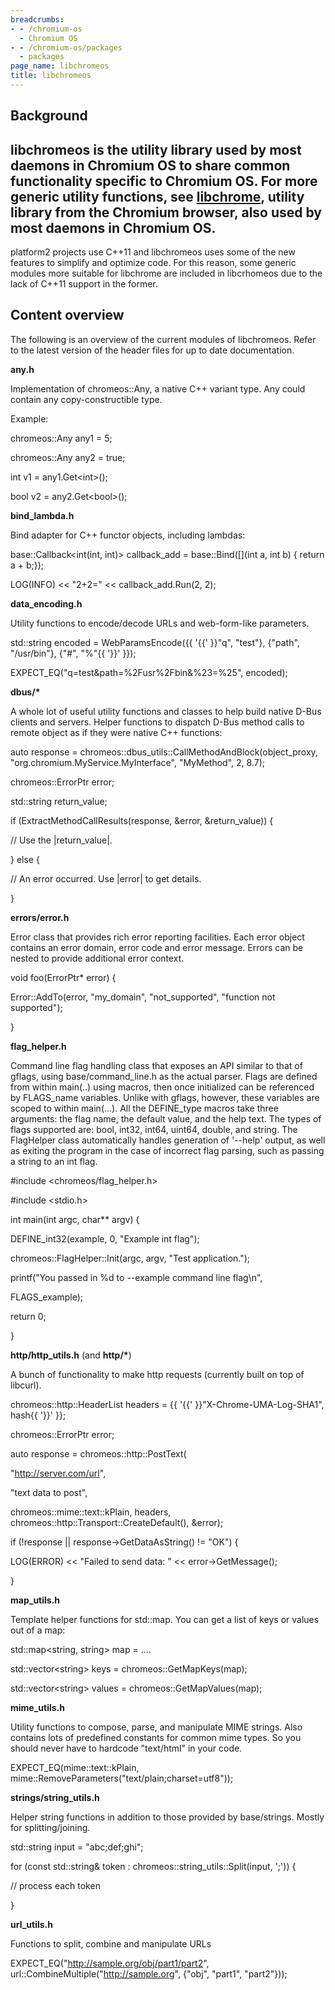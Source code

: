 ```yaml
---
breadcrumbs:
- - /chromium-os
  - Chromium OS
- - /chromium-os/packages
  - packages
page_name: libchromeos
title: libchromeos
---
```


## Background

## libchromeos is the utility library used by most daemons in Chromium OS to share common functionality specific to Chromium OS. For more generic utility functions, see [libchrome](/chromium-os/packages/libchrome), utility library from the Chromium browser, also used by most daemons in Chromium OS.

platform2 projects use C++11 and libchromeos uses some of the new features to
simplify and optimize code. For this reason, some generic modules more suitable
for libchrome are included in libcrhomeos due to the lack of C++11 support in
the former.

## Content overview

The following is an overview of the current modules of libchromeos. Refer to the
latest version of the header files for up to date documentation.

**any.h**

Implementation of chromeos::Any, a native C++ variant type. Any could contain
any copy-constructible type.

Example:

chromeos::Any any1 = 5;

chromeos::Any any2 = true;

int v1 = any1.Get&lt;int&gt;();

bool v2 = any2.Get&lt;bool&gt;();

**bind_lambda.h**

Bind adapter for C++ functor objects, including lambdas:

base::Callback&lt;int(int, int)&gt; callback_add = base::Bind(\[\](int a, int b)
{ return a + b;});

LOG(INFO) &lt;&lt; "2+2=" &lt;&lt; callback_add.Run(2, 2);

**data_encoding.h**

Utility functions to encode/decode URLs and web-form-like parameters.

std::string encoded = WebParamsEncode({{ '{{' }}"q", "test"}, {"path", "/usr/bin"},
{"#", "%"{{ '}}' }});

EXPECT_EQ("q=test&path=%2Fusr%2Fbin&%23=%25", encoded);

**dbus/\***

A whole lot of useful utility functions and classes to help build native D-Bus
clients and servers. Helper functions to dispatch D-Bus method calls to remote
object as if they were native C++ functions:

auto response = chromeos::dbus_utils::CallMethodAndBlock(object_proxy,
"org.chromium.MyService.MyInterface", "MyMethod", 2, 8.7);

chromeos::ErrorPtr error;

std::string return_value;

if (ExtractMethodCallResults(response, &error, &return_value)) {

// Use the |return_value|.

} else {

// An error occurred. Use |error| to get details.

}

**errors/error.h**

Error class that provides rich error reporting facilities. Each error object
contains an error domain, error code and error message. Errors can be nested to
provide additional error context.

void foo(ErrorPtr\* error) {

Error::AddTo(error, "my_domain", "not_supported", "function not supported");

}

**flag_helper.h**

Command line flag handling class that exposes an API similar to that of gflags,
using base/command_line.h as the actual parser. Flags are defined from within
main(..) using macros, then once initialized can be referenced by FLAGS_name
variables. Unlike with gflags, however, these variables are scoped to within
main(...). All the DEFINE_type macros take three arguments: the flag name, the
default value, and the help text. The types of flags supported are: bool, int32,
int64, uint64, double, and string. The FlagHelper class automatically handles
generation of '--help' output, as well as exiting the program in the case of
incorrect flag parsing, such as passing a string to an int flag.

#include &lt;chromeos/flag_helper.h&gt;

#include &lt;stdio.h&gt;

int main(int argc, char\*\* argv) {

DEFINE_int32(example, 0, "Example int flag");

chromeos::FlagHelper::Init(argc, argv, "Test application.");

printf("You passed in %d to --example command line flag\\n",

FLAGS_example);

return 0;

}

**http/http_utils.h** (and **http/\***)

A bunch of functionality to make http requests (currently built on top of
libcurl).

chromeos::http::HeaderList headers = {{ '{{' }}"X-Chrome-UMA-Log-SHA1", hash{{ '}}' }};

chromeos::ErrorPtr error;

auto response = chromeos::http::PostText(

"<http://server.com/url>",

"text data to post",

chromeos::mime::text::kPlain, headers,
chromeos::http::Transport::CreateDefault(), &error);

if (!response || response-&gt;GetDataAsString() != "OK") {

LOG(ERROR) &lt;&lt; "Failed to send data: " &lt;&lt; error-&gt;GetMessage();

}

**map_utils.h**

Template helper functions for std::map. You can get a list of keys or values out
of a map:

std::map&lt;string, string&gt; map = ....

std::vector&lt;string&gt; keys = chromeos::GetMapKeys(map);

std::vector&lt;string&gt; values = chromeos::GetMapValues(map);

**mime_utils.h**

Utility functions to compose, parse, and manipulate MIME strings. Also contains
lots of predefined constants for common mime types. So you should never have to
hardcode "text/html" in your code.

EXPECT_EQ(mime::text::kPlain,
mime::RemoveParameters("text/plain;charset=utf8"));

**strings/string_utils.h**

Helper string functions in addition to those provided by base/strings. Mostly
for splitting/joining.

std::string input = "abc;def;ghi";

for (const std::string& token : chromeos::string_utils::Split(input, ';')) {

// process each token

}

**url_utils.h**

Functions to split, combine and manipulate URLs

EXPECT_EQ("<http://sample.org/obj/part1/part2>",
url::CombineMultiple("<http://sample.org>", {"obj", "part1", "part2"}));
